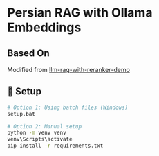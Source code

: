 # Persian RAG with Ollama Embeddings

## Based On
Modified from [llm-rag-with-reranker-demo](https://github.com/yankeexe/llm-rag-with-reranker-demo)

## 🔨 Setup
```bash
# Option 1: Using batch files (Windows)
setup.bat

# Option 2: Manual setup
python -m venv venv
venv\Scripts\activate
pip install -r requirements.txt
